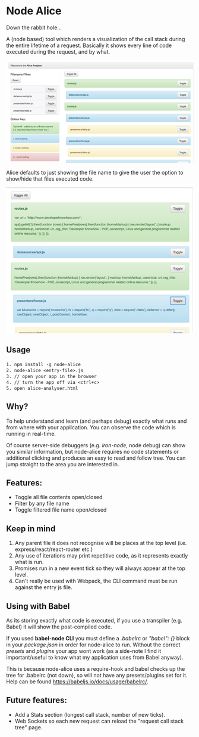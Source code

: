 # Node Alice
Down the rabbit hole...

A (node based) tool which renders a visualization of the call stack during the entire lifetime of a request. Basically it shows every line of code executed during the request, and by what.

![alt tag](/imgs/analyser.png)

Alice defaults to just showing the file name to give the user the option to show/hide that files executed code.

![alt tag](/imgs/toggled.png)

## Usage
    1. npm install -g node-alice
    2. node-alice <entry-file>.js
    3. // open your app in the browser
    4. // turn the app off via <ctrl+c>
    5. open alice-analyser.html

## Why?
To help understand and learn (and perhaps debug) exactly what runs and from where with your application. You can observe the code which is running in real-time.

Of course server-side debuggers (e.g. _iron-node_, node debug) can show you similar information, but node-alice requires no code statements or additional clicking and produces an easy to read and follow tree. You can jump straight to the area you are interested in.

## Features:
 - Toggle all file contents open/closed
 - Filter by any file name
 - Toggle filtered file name open/closed

## Keep in mind
  1. Any parent file it does not recognise will be places at the top level (i.e. express/react/react-router etc.)
  2. Any use of iterations may print repetitive code, as it represents exactly what is run.
  3. Promises run in a new event tick so they will always appear at the top level.
  4. Can't really be used with Webpack, the CLI command must be run against the entry js file.


## Using with Babel
As its storing exactly what code is executed, if you use a transpiler (e.g. Babel) it will show the post-compiled code.

If you used <b>babel-node CLI</b> you must define a _.babelrc_ or _"babel": {}_ block in your _package.json_ in order for node-alice to run. Without the correct _presets_ and _plugins_ your app wont work (as a side-note I find it important/useful to know what my application uses from Babel anyway).

This is because node-alice uses a require-hook and babel checks up the tree for .babelrc (not down), so will not have any presets/plugins set for it. Help can be found https://babeljs.io/docs/usage/babelrc/.


## Future features:
 - Add a Stats section (longest call stack, number of new ticks).
 - Web Sockets so each new request can reload the "request call stack tree" page.
